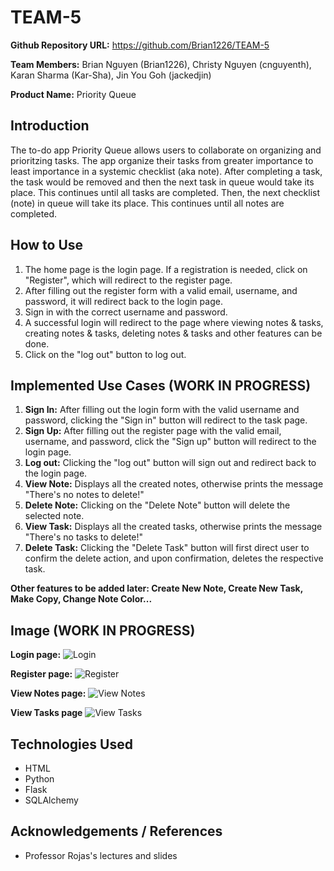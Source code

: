 # TEAM-5

**Github Repository URL:** https://github.com/Brian1226/TEAM-5

**Team Members:** Brian Nguyen (Brian1226), Christy Nguyen (cnguyenth), Karan Sharma (Kar-Sha), Jin You Goh (jackedjin)

**Product Name:** Priority Queue


## Introduction
The to-do app Priority Queue allows users to collaborate on organizing and prioritzing tasks. The app organize their tasks from greater importance to least importance in a systemic checklist (aka note). After completing a task, the task would be removed and then the next task in queue would take its place. This continues until all tasks are completed. Then, the next checklist (note) in queue will take its place. This continues until all notes are completed.


## How to Use 
1. The home page is the login page. If a registration is needed, click on "Register", which will redirect to the register page.
2. After filling out the register form with a valid email, username, and password, it will redirect back to the login page.
3. Sign in with the correct username and password.
4. A successful login will redirect to the page where viewing notes & tasks, creating notes & tasks, deleting notes & tasks and other features can be done.
5. Click on the "log out" button to log out.


## Implemented Use Cases (WORK IN PROGRESS)
1. **Sign In:** After filling out the login form with the valid username and password, clicking the "Sign in" button will redirect to the task page.
2. **Sign Up:** After filling out the register page with the valid email, username, and password, click the "Sign up" button will redirect to the login page.
3. **Log out:** Clicking the "log out" button will sign out and redirect back to the login page.
4. **View Note:** Displays all the created notes, otherwise prints the message "There's no notes to delete!"
5. **Delete Note:** Clicking on the "Delete Note" button will delete the selected note.
6. **View Task:** Displays all the created tasks, otherwise prints the message "There's no tasks to delete!"
7. **Delete Task:** Clicking the "Delete Task" button will first direct user to confirm the delete action, and upon confirmation, deletes the respective task.

**Other features to be added later: Create New Note, Create New Task, Make Copy, Change Note Color...**


## Image (WORK IN PROGRESS)
**Login page:**
![Login](https://i.postimg.cc/X7ShtBnx/Screen-Shot-2021-05-07-at-4-33-53-PM.png)

**Register page:**
![Register](https://i.postimg.cc/MptFcsVr/Screen-Shot-2021-05-07-at-4-34-02-PM.png)

**View Notes page:**
![View Notes](https://i.postimg.cc/PqYC2j6z/Screen-Shot-2021-05-19-at-11-09-27-PM.png)

**View Tasks page**
![View Tasks](https://i.postimg.cc/9F0zsT8f/Screen-Shot-2021-05-19-at-11-09-47-PM.png)


## Technologies Used
* HTML
* Python
* Flask
* SQLAlchemy


## Acknowledgements / References
* Professor Rojas's lectures and slides





